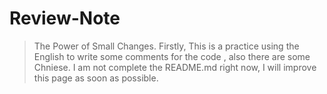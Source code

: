 # Review-Note
> The Power of Small Changes.
Firstly, This is a practice using the English to write some comments for the code , also there are some Chniese. I am not complete the README.md right now, I will improve this page as soon as possible.
